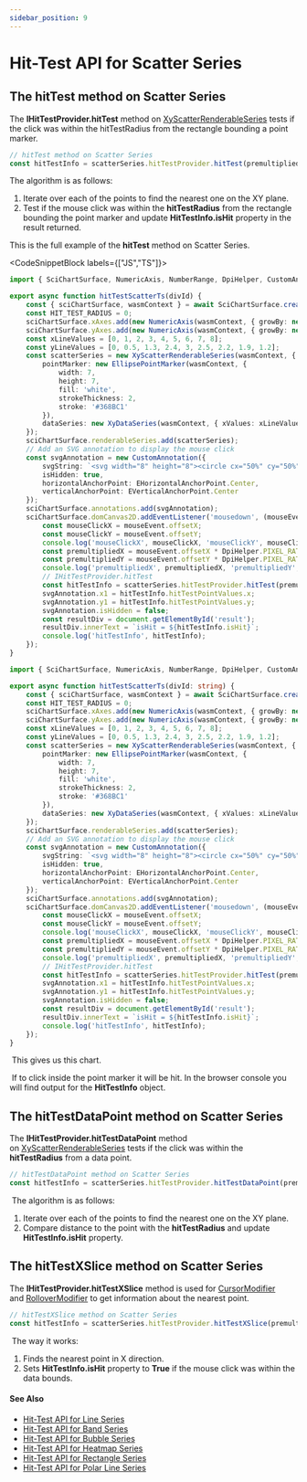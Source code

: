 ```yaml
---
sidebar_position: 9
---
```


# Hit-Test API for Scatter Series

The hitTest method on Scatter Series
------------------------------------

The **IHitTestProvider.hitTest** method on [XyScatterRenderableSeries](/docs/2d-charts/chart-types/polar-xy-scatter-renderable-series) tests if the click was within the hitTestRadius from the rectangle bounding a point marker.

```ts
// hitTest method on Scatter Series
const hitTestInfo = scatterSeries.hitTestProvider.hitTest(premultipliedX, premultipliedY, HIT_TEST_RADIUS);
```

The algorithm is as follows:

1.  Iterate over each of the points to find the nearest one on the XY plane.
2.  Test if the mouse click was within the **hitTestRadius** from the rectangle bounding the point marker and update **HitTestInfo.isHit** property in the result returned.

This is the full example of the **hitTest** method on Scatter Series.

<CodeSnippetBlock labels={["JS","TS"]}>
```ts showLineNumbers
import { SciChartSurface, NumericAxis, NumberRange, DpiHelper, CustomAnnotation, EHorizontalAnchorPoint, EVerticalAnchorPoint, EllipsePointMarker, XyScatterRenderableSeries, XyDataSeries} from "scichart";

export async function hitTestScatterTs(divId) {
    const { sciChartSurface, wasmContext } = await SciChartSurface.create(divId);
    const HIT_TEST_RADIUS = 0;
    sciChartSurface.xAxes.add(new NumericAxis(wasmContext, { growBy: new NumberRange(0.05, 0.05) }));
    sciChartSurface.yAxes.add(new NumericAxis(wasmContext, { growBy: new NumberRange(0.05, 0.05) }));
    const xLineValues = [0, 1, 2, 3, 4, 5, 6, 7, 8];
    const yLineValues = [0, 0.5, 1.3, 2.4, 3, 2.5, 2.2, 1.9, 1.2];
    const scatterSeries = new XyScatterRenderableSeries(wasmContext, {
        pointMarker: new EllipsePointMarker(wasmContext, {
            width: 7,
            height: 7,
            fill: 'white',
            strokeThickness: 2,
            stroke: '#368BC1'
        }),
        dataSeries: new XyDataSeries(wasmContext, { xValues: xLineValues, yValues: yLineValues })
    });
    sciChartSurface.renderableSeries.add(scatterSeries);
    // Add an SVG annotation to display the mouse click
    const svgAnnotation = new CustomAnnotation({
        svgString: `<svg width="8" height="8"><circle cx="50%" cy="50%" r="4" fill="#FF0000"/></svg>`,
        isHidden: true,
        horizontalAnchorPoint: EHorizontalAnchorPoint.Center,
        verticalAnchorPoint: EVerticalAnchorPoint.Center
    });
    sciChartSurface.annotations.add(svgAnnotation);
    sciChartSurface.domCanvas2D.addEventListener('mousedown', (mouseEvent) => {
        const mouseClickX = mouseEvent.offsetX;
        const mouseClickY = mouseEvent.offsetY;
        console.log('mouseClickX', mouseClickX, 'mouseClickY', mouseClickY);
        const premultipliedX = mouseEvent.offsetX * DpiHelper.PIXEL_RATIO;
        const premultipliedY = mouseEvent.offsetY * DpiHelper.PIXEL_RATIO;
        console.log('premultipliedX', premultipliedX, 'premultipliedY', premultipliedY);
        // IHitTestProvider.hitTest
        const hitTestInfo = scatterSeries.hitTestProvider.hitTest(premultipliedX, premultipliedY, HIT_TEST_RADIUS);
        svgAnnotation.x1 = hitTestInfo.hitTestPointValues.x;
        svgAnnotation.y1 = hitTestInfo.hitTestPointValues.y;
        svgAnnotation.isHidden = false;
        const resultDiv = document.getElementById('result');
        resultDiv.innerText = `isHit = ${hitTestInfo.isHit}`;
        console.log('hitTestInfo', hitTestInfo);
    });
}
```
```ts showLineNumbers
import { SciChartSurface, NumericAxis, NumberRange, DpiHelper, CustomAnnotation, EHorizontalAnchorPoint, EVerticalAnchorPoint, EllipsePointMarker, XyScatterRenderableSeries, XyDataSeries} from "scichart";

export async function hitTestScatterTs(divId: string) {
    const { sciChartSurface, wasmContext } = await SciChartSurface.create(divId);
    const HIT_TEST_RADIUS = 0;
    sciChartSurface.xAxes.add(new NumericAxis(wasmContext, { growBy: new NumberRange(0.05, 0.05) }));
    sciChartSurface.yAxes.add(new NumericAxis(wasmContext, { growBy: new NumberRange(0.05, 0.05) }));
    const xLineValues = [0, 1, 2, 3, 4, 5, 6, 7, 8];
    const yLineValues = [0, 0.5, 1.3, 2.4, 3, 2.5, 2.2, 1.9, 1.2];
    const scatterSeries = new XyScatterRenderableSeries(wasmContext, {
        pointMarker: new EllipsePointMarker(wasmContext, {
            width: 7,
            height: 7,
            fill: 'white',
            strokeThickness: 2,
            stroke: '#368BC1'
        }),
        dataSeries: new XyDataSeries(wasmContext, { xValues: xLineValues, yValues: yLineValues })
    });
    sciChartSurface.renderableSeries.add(scatterSeries);
    // Add an SVG annotation to display the mouse click
    const svgAnnotation = new CustomAnnotation({
        svgString: `<svg width="8" height="8"><circle cx="50%" cy="50%" r="4" fill="#FF0000"/></svg>`,
        isHidden: true,
        horizontalAnchorPoint: EHorizontalAnchorPoint.Center,
        verticalAnchorPoint: EVerticalAnchorPoint.Center
    });
    sciChartSurface.annotations.add(svgAnnotation);
    sciChartSurface.domCanvas2D.addEventListener('mousedown', (mouseEvent: MouseEvent) => {
        const mouseClickX = mouseEvent.offsetX;
        const mouseClickY = mouseEvent.offsetY;
        console.log('mouseClickX', mouseClickX, 'mouseClickY', mouseClickY);
        const premultipliedX = mouseEvent.offsetX * DpiHelper.PIXEL_RATIO;
        const premultipliedY = mouseEvent.offsetY * DpiHelper.PIXEL_RATIO;
        console.log('premultipliedX', premultipliedX, 'premultipliedY', premultipliedY);
        // IHitTestProvider.hitTest
        const hitTestInfo = scatterSeries.hitTestProvider.hitTest(premultipliedX, premultipliedY, HIT_TEST_RADIUS);
        svgAnnotation.x1 = hitTestInfo.hitTestPointValues.x;
        svgAnnotation.y1 = hitTestInfo.hitTestPointValues.y;
        svgAnnotation.isHidden = false;
        const resultDiv = document.getElementById('result');
        resultDiv.innerText = `isHit = ${hitTestInfo.isHit}`;
        console.log('hitTestInfo', hitTestInfo);
    });
}
```
</CodeSnippetBlock>

 This gives us this chart.

<CenteredImageWrapper
    src="/images/HitTestApi_scatter-chart1.png"
/>

 If to click inside the point marker it will be hit. In the browser console you will find output for the **HitTestInfo** object.

The hitTestDataPoint method on Scatter Series
---------------------------------------------

The **IHitTestProvider.hitTestDataPoint** method on [XyScatterRenderableSeries](/docs/2d-charts/chart-types/polar-xy-scatter-renderable-series) tests if the click was within the **hitTestRadius** from a data point.

```ts
// hitTestDataPoint method on Scatter Series
const hitTestInfo = scatterSeries.hitTestProvider.hitTestDataPoint(premultipliedX, premultipliedY, HIT_TEST_RADIUS);
```

 The algorithm is as follows:

1.  Iterate over each of the points to find the nearest one on the XY plane.
2.  Compare distance to the point with the **hitTestRadius** and update **HitTestInfo.isHit** property.

The hitTestXSlice method on Scatter Series
------------------------------------------

The **IHitTestProvider.hitTestXSlice** method is used for [CursorModifier](/docs/2d-charts/chart-modifier-api/cursor-modifier/cursor-modifier-overview) and [RolloverModifier](/docs/2d-charts/chart-modifier-api/rollover-modifier) to get information about the nearest point.

```ts
// hitTestXSlice method on Scatter Series
const hitTestInfo = scatterSeries.hitTestProvider.hitTestXSlice(premultipliedX, premultipliedY);
```

 The way it works:

1.  Finds the nearest point in X direction.
2.  Sets **HitTestInfo.isHit** property to **True** if the mouse click was within the data bounds.

#### See Also

* [Hit-Test API for Line Series](/docs/2d-charts/chart-types/hit-test-api/fast-line-renderable-series)
* [Hit-Test API for Band Series](/docs/2d-charts/chart-types/hit-test-api/fast-band-renderable-series)
* [Hit-Test API for Bubble Series](/docs/2d-charts/chart-types/hit-test-api/fast-bubble-renderable-series)
* [Hit-Test API for Heatmap Series](/docs/2d-charts/chart-types/hit-test-api/uniform-heatmap-renderable-series)
* [Hit-Test API for Rectangle Series](/docs/2d-charts/chart-types/hit-test-api/fast-rectangle-renderable-series)
* [Hit-Test API for Polar Line Series](/docs/2d-charts/chart-types/hit-test-api/polar-line-renderable-series)

